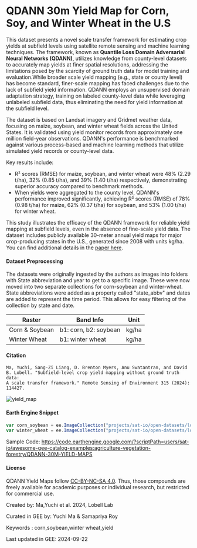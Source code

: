 # QDANN 30m Yield Map for Corn, Soy, and Winter Wheat in the U.S

This dataset presents a novel scale transfer framework for estimating crop yields at subfield levels using satellite remote sensing and machine learning techniques. The framework, known as **Quantile Loss Domain Adversarial Neural Networks (QDANN)**, utilizes knowledge from county-level datasets to accurately map yields at finer spatial resolutions, addressing the limitations posed by the scarcity of ground truth data for model training and evaluation.While broader scale yield mapping (e.g., state or county level) has become standard, finer-scale mapping has faced challenges due to the lack of subfield yield information. QDANN employs an unsupervised domain adaptation strategy, training on labeled county-level data while leveraging unlabeled subfield data, thus eliminating the need for yield information at the subfield level.

The dataset is based on Landsat imagery and Gridmet weather data, focusing on maize, soybean, and winter wheat fields across the United States. It is validated using yield monitor records from approximately one million field-year observations. QDANN's performance is benchmarked against various process-based and machine learning methods that utilize simulated yield records or county-level data.

Key results include:
- R² scores (RMSE) for maize, soybean, and winter wheat were 48% (2.29 t/ha), 32% (0.85 t/ha), and 39% (1.40 t/ha) respectively, demonstrating superior accuracy compared to benchmark methods.
- When yields were aggregated to the county level, QDANN's performance improved significantly, achieving R² scores (RMSE) of 78% (0.98 t/ha) for maize, 62% (0.37 t/ha) for soybean, and 53% (1.00 t/ha) for winter wheat.

This study illustrates the efficacy of the QDANN framework for reliable yield mapping at subfield levels, even in the absence of fine-scale yield data. The dataset includes publicly available 30-meter annual yield maps for major crop-producing states in the U.S., generated since 2008 with units kg/ha. You can find additional details in the [paper here](https://www.sciencedirect.com/science/article/pii/S003442572400453X?dgcid=author).

#### Dataset Preprocessing

The datasets were originally ingested by the authors as images into folders with State abbreviation and year to get to a specific image. These were now moved into two separate collections for corn-soybean and winter-wheat. State abbreviations were added as a property called "state_abbv" and dates are added to represent the time period. This allows for easy filtering of the collection by state and date.

<center>

| **Raster**       | **Band Info**        | **Unit** |
|------------------|----------------------|----------|
| Corn & Soybean   | b1: corn, b2: soybean| kg/ha    |
| Winter Wheat     | b1: winter wheat     | kg/ha    |

</center>

#### Citation

```
Ma, Yuchi, Sang-Zi Liang, D. Brenton Myers, Anu Swatantran, and David B. Lobell. "Subfield-level crop yield mapping without ground truth data:
A scale transfer framework." Remote Sensing of Environment 315 (2024): 114427.
```

![yield_map](https://github.com/user-attachments/assets/9d1ae2df-2e6b-474f-99f9-2d5a8f2c0854)

#### Earth Engine Snippet

```js
var corn_soybean = ee.ImageCollection("projects/sat-io/open-datasets/lobell-lab/VAE_QDANN_YIELD_MAP/CORN_SOY_MAP");
var winter_wheat = ee.ImageCollection("projects/sat-io/open-datasets/lobell-lab/VAE_QDANN_YIELD_MAP/WINTER_WHEAT_MAP")
```

Sample Code: https://code.earthengine.google.com/?scriptPath=users/sat-io/awesome-gee-catalog-examples:agriculture-vegetation-forestry/QDANN-30M-YIELD-MAPS

#### License
QDANN Yield Maps follow [CC-BY-NC-SA 4.0](https://github.com/yuchima8/QDANN_Yield_Map/blob/main/CC-BY-NC-SA-4.0.txt). Thus, those compounds are freely available for academic purposes or individual research, but restricted for commercial use.

Created by: Ma,Yuchi et al. 2024, Lobell Lab

Curated in GEE by: Yuchi Ma & Samapriya Roy

Keywords : corn,soybean,winter wheat,yield

Last updated in GEE: 2024-09-22


